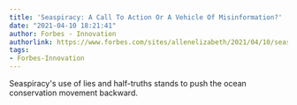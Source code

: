 ```yaml
---
title: 'Seaspiracy: A Call To Action Or A Vehicle Of Misinformation?'
date: "2021-04-10 18:21:41"
author: Forbes - Innovation
authorlink: https://www.forbes.com/sites/allenelizabeth/2021/04/10/seaspiracy-a-call-to-action-or-a-vehicle-of-misinformation/
tags:
- Forbes-Innovation
---
```

Seaspiracy's use of lies and half-truths stands to push the ocean conservation movement backward.